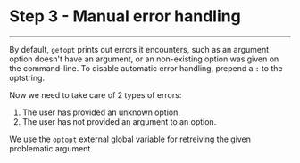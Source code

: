 # Step 3 - Manual error handling
---
By default, `getopt` prints out errors it encounters, such as an argument option doesn't have an argument, or an non-existing option was given on the command-line.
To disable automatic error handling, prepend a `:` to the optstring.

Now we need to take care of 2 types of errors:
1. The user has provided an unknown option.
2. The user has not provided an argument to an option.

We use the `optopt` external global variable for retreiving the given problematic argument.